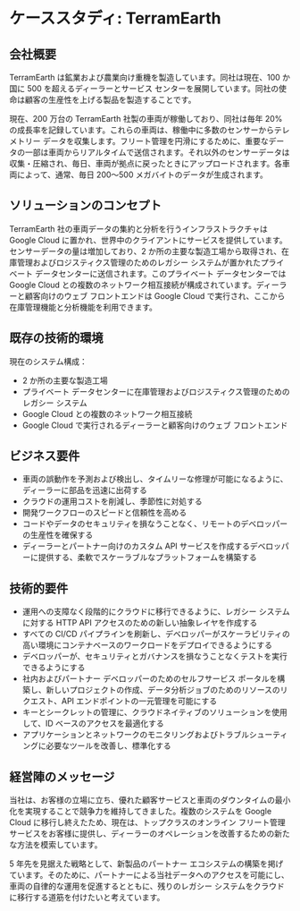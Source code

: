 # ケーススタディ: TerramEarth

## 会社概要

TerramEarth は鉱業および農業向け重機を製造しています。同社は現在、100 か国に 500 を超えるディーラーとサービス センターを展開しています。同社の使命は顧客の生産性を上げる製品を製造することです。

現在、200 万台の TerramEarth 社製の車両が稼働しており、同社は毎年 20% の成長率を記録しています。これらの車両は、稼働中に多数のセンサーからテレメトリー データを収集します。フリート管理を円滑にするために、重要なデータの一部は車両からリアルタイムで送信されます。それ以外のセンサーデータは収集・圧縮され、毎日、車両が拠点に戻ったときにアップロードされます。各車両によって、通常、毎日 200～500 メガバイトのデータが生成されます。

## ソリューションのコンセプト

TerramEarth 社の車両データの集約と分析を行うインフラストラクチャは Google Cloud に置かれ、世界中のクライアントにサービスを提供しています。センサーデータの量は増加しており、2 か所の主要な製造工場から取得され、在庫管理およびロジスティクス管理のためのレガシー システムが置かれたプライベート データセンターに送信されます。このプライベート データセンターでは Google Cloud との複数のネットワーク相互接続が構成されています。ディーラーと顧客向けのウェブ フロントエンドは Google Cloud で実行され、ここから在庫管理機能と分析機能を利用できます。

## 既存の技術的環境

現在のシステム構成：

- 2 か所の主要な製造工場
- プライベート データセンターに在庫管理およびロジスティクス管理のためのレガシー システム
- Google Cloud との複数のネットワーク相互接続
- Google Cloud で実行されるディーラーと顧客向けのウェブ フロントエンド

## ビジネス要件

- 車両の誤動作を予測および検出し、タイムリーな修理が可能になるように、ディーラーに部品を迅速に出荷する
- クラウドの運用コストを削減し、季節性に対処する
- 開発ワークフローのスピードと信頼性を高める
- コードやデータのセキュリティを損なうことなく、リモートのデベロッパーの生産性を確保する
- ディーラーとパートナー向けのカスタム API サービスを作成するデベロッパーに提供する、柔軟でスケーラブルなプラットフォームを構築する

## 技術的要件

- 運用への支障なく段階的にクラウドに移行できるように、レガシー システムに対する HTTP API アクセスのための新しい抽象レイヤを作成する
- すべての CI/CD パイプラインを刷新し、デベロッパーがスケーラビリティの高い環境にコンテナベースのワークロードをデプロイできるようにする
- デベロッパーが、セキュリティとガバナンスを損なうことなくテストを実行できるようにする
- 社内およびパートナー デベロッパーのためのセルフサービス ポータルを構築し、新しいプロジェクトの作成、データ分析ジョブのためのリソースのリクエスト、API エンドポイントの一元管理を可能にする
- キーとシークレットの管理に、クラウドネイティブのソリューションを使用して、ID ベースのアクセスを最適化する
- アプリケーションとネットワークのモニタリングおよびトラブルシューティングに必要なツールを改善し、標準化する

## 経営陣のメッセージ

当社は、お客様の立場に立ち、優れた顧客サービスと車両のダウンタイムの最小化を実現することで競争力を維持してきました。複数のシステムを Google Cloud に移行し終えたため、現在は、トップクラスのオンライン フリート管理サービスをお客様に提供し、ディーラーのオペレーションを改善するための新たな方法を模索しています。

5 年先を見据えた戦略として、新製品のパートナー エコシステムの構築を掲げています。そのために、パートナーによる当社データへのアクセスを可能にし、車両の自律的な運用を促進するとともに、残りのレガシー システムをクラウドに移行する道筋を付けたいと考えています。

